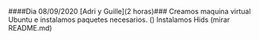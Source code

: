 ####Dia 08/09/2020 [Adri y Guille](2 horas)###
  Creamos maquina virtual Ubuntu e instalamos paquetes necesarios. ()
  Instalamos Hids (mirar README.md)
